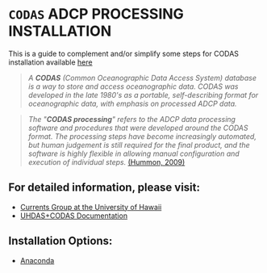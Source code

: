 # ``CODAS`` ADCP PROCESSING INSTALLATION 

This is a guide to complement and/or simplify some steps for CODAS installation available [here](https://currents.soest.hawaii.edu/docs/adcp_doc/codas_setup/index.html)


>*A **CODAS** (Common Oceanographic Data Access System) database is a way to store and access oceanographic data. CODAS was developed in the late 1980's as a portable, self-describing format for oceanographic data, with emphasis on processed ADCP data.*

>*The "**CODAS processing**" refers to the ADCP data processing software and procedures that were developed around the CODAS format. The processing steps have become increasingly automated, but human judgement is still required for the final product, and the software is highly flexible in allowing manual configuration and execution of individual steps.* [(Hummon, 2009)](https://currents.soest.hawaii.edu/docs/adcp_doc/)



## For detailed  information, please visit:
- [Currents Group at the University of Hawaii](https://currents.soest.hawaii.edu/home/)
- [UHDAS+CODAS Documentation](https://currents.soest.hawaii.edu/docs/adcp_doc/)



## Installation Options:
- [Anaconda](https://github.com/fcarvalhopacheco/CODAS-installation/blob/master/anaconda/anaconda_install.md)
